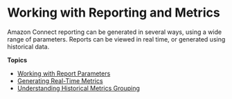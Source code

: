 # Working with Reporting and Metrics<a name="working-metrics"></a>

Amazon Connect reporting can be generated in several ways, using a wide range of parameters\. Reports can be viewed in real time, or generated using historical data\.

**Topics**
+ [Working with Report Parameters](working-with-reporting.md)
+ [Generating Real\-Time Metrics](real-time-metrics.md)
+ [Understanding Historical Metrics Grouping](metrics-grouping.md)